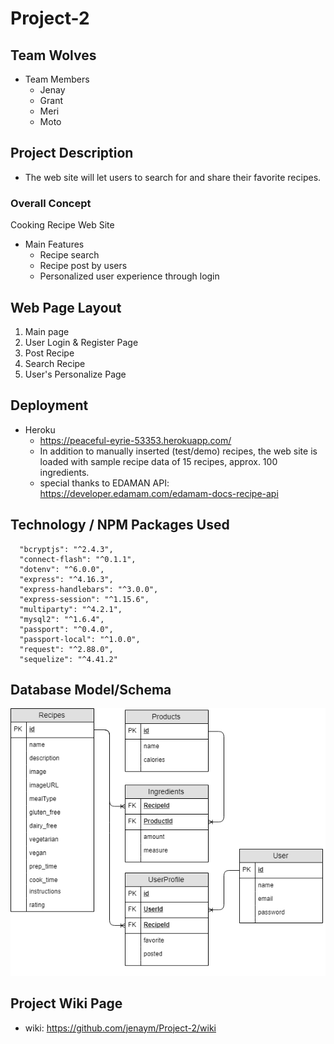# Project-2

## Team Wolves
* Team Members
  * Jenay
  * Grant
  * Meri
  * Moto

## Project Description
* The web site will let users to search for and share their favorite recipes.

### Overall Concept
Cooking Recipe Web Site

* Main Features
   * Recipe search
   * Recipe post by users
   * Personalized user experience through login

## Web Page Layout
1. Main page
1. User Login & Register Page
1. Post Recipe
1. Search Recipe
1. User's Personalize Page

## Deployment
* Heroku
   * https://peaceful-eyrie-53353.herokuapp.com/
   * In addition to manually inserted (test/demo) recipes, the web site is loaded with sample recipe data of 15 recipes, approx. 100 ingredients.
   * special thanks to EDAMAN API: https://developer.edamam.com/edamam-docs-recipe-api

## Technology / NPM Packages Used
```
  "bcryptjs": "^2.4.3",
  "connect-flash": "^0.1.1",
  "dotenv": "^6.0.0",
  "express": "^4.16.3",
  "express-handlebars": "^3.0.0",
  "express-session": "^1.15.6",
  "multiparty": "^4.2.1",
  "mysql2": "^1.6.4",
  "passport": "^0.4.0",
  "passport-local": "^1.0.0",
  "request": "^2.88.0",
  "sequelize": "^4.41.2"
```

## Database Model/Schema
![Database Schema](public/images/models.png)

## Project Wiki Page
* wiki: https://github.com/jenaym/Project-2/wiki
